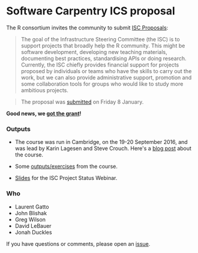# Software Carpentry ICS proposal

The R consortium invites the community to submit
[ISC Proposals](https://www.r-consortium.org/about/isc/proposals):

> The goal of the Infrastructure Steering Committee (the ISC) is to
> support projects that broadly help the R community. This might be
> software development, developing new teaching materials, documenting
> best practices, standardising APIs or doing research. Currently, the
> ISC chiefly provides financial support for projects proposed by
> individuals or teams who have the skills to carry out the work, but
> we can also provide administrative support, promotion and some
> collaboration tools for groups who would like to study more
> ambitious projects.

> The proposal was
> [submitted](https://github.com/lgatto/SC-ICS-Proposal/tree/submitted)
> on Friday 8 January.

**Good news, we [got the grant](http://software-carpentry.org/blog/2016/03/r-consortium-training.html)!**

### Outputs 

- The course was run in Cambridge, on the 19-20 September 2016, and
  was lead by Karin Lagesen and Steve Crouch. Here's a
  [blog post](https://www.software.ac.uk/blog/2016-10-18-cambridge-instructor-training-19-20-september)
  about the course.
  
- Some [outputs/exercises](./exercises.md) from the course.

- [Slides](https://lgatto.github.io/SC-ICS-Proposal/slides/2017_01_31_Rconsortium.html)
  for the ISC Project Status Webinar.

### Who

* Laurent Gatto
* John Blishak
* Greg Wilson
* David LeBauer
* Jonah Duckles

If you have questions or comments, please open an
[issue](https://github.com/lgatto/SC-ICS-Proposal/issues). 

